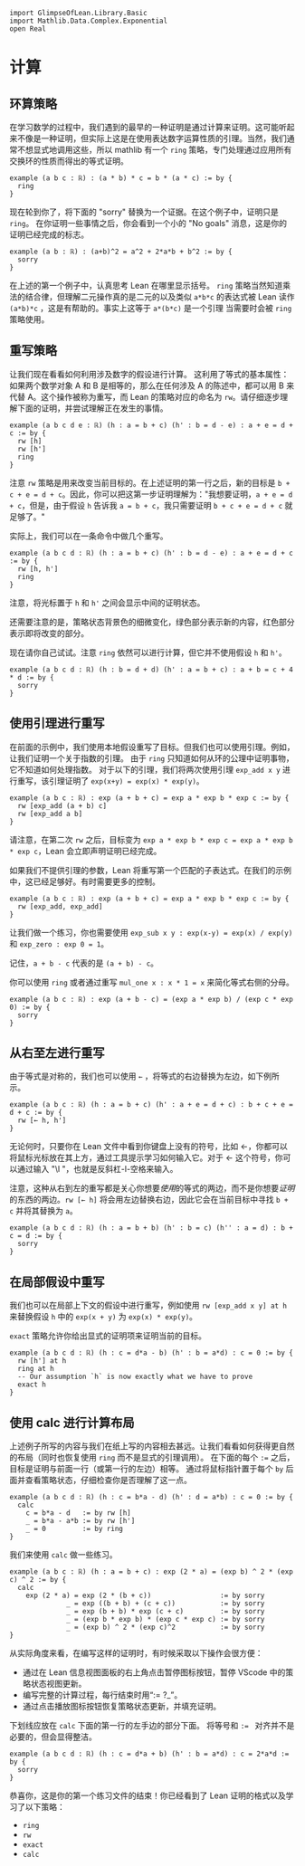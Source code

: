 ```lean
import GlimpseOfLean.Library.Basic
import Mathlib.Data.Complex.Exponential
open Real
```

# 计算

## 环算策略

在学习数学的过程中，我们遇到的最早的一种证明是通过计算来证明。这可能听起来不像是一种证明，但实际上这是在使用表达数字运算性质的引理。当然，我们通常不想显式地调用这些，所以 mathlib 有一个 `ring` 策略，专门处理通过应用所有交换环的性质而得出的等式证明。

```lean
example (a b c : ℝ) : (a * b) * c = b * (a * c) := by {
  ring
}
```

现在轮到你了，将下面的 "sorry" 替换为一个证据。在这个例子中，证明只是 `ring`。
在你证明一些事情之后，你会看到一个小的 "No goals" 消息，这是你的证明已经完成的标志。

```lean
example (a b : ℝ) : (a+b)^2 = a^2 + 2*a*b + b^2 := by {
  sorry
}
```

在上述的第一个例子中，认真思考 Lean 在哪里显示括号。
`ring` 策略当然知道乘法的结合律，但理解二元操作真的是二元的以及类似
`a*b*c` 的表达式被 Lean 读作 `(a*b)*c` ，这是有帮助的。事实上这等于 `a*(b*c)` 是一个引理
当需要时会被 `ring` 策略使用。

## 重写策略

让我们现在看看如何利用涉及数字的假设进行计算。
这利用了等式的基本属性：如果两个数学对象 A 和 B 是相等的，那么在任何涉及 A 的陈述中，都可以用 B 来代替 A。这个操作被称为重写，而 Lean 的策略对应的命名为 `rw`。请仔细逐步理解下面的证明，并尝试理解正在发生的事情。

```lean
example (a b c d e : ℝ) (h : a = b + c) (h' : b = d - e) : a + e = d + c := by {
  rw [h]
  rw [h']
  ring
}
```

注意 `rw` 策略是用来改变当前目标的。在上述证明的第一行之后，新的目标是 `b + c + e = d + c`。因此，你可以把这第一步证明理解为："我想要证明，`a + e = d + c`，但是，由于假设 `h` 告诉我 `a = b + c`，我只需要证明 `b + c + e = d + c` 就足够了。"

实际上，我们可以在一条命令中做几个重写。

```lean
example (a b c d : ℝ) (h : a = b + c) (h' : b = d - e) : a + e = d + c := by {
  rw [h, h']
  ring
}
```

注意，将光标置于 `h` 和 `h'` 之间会显示中间的证明状态。

还需要注意的是，策略状态背景色的细微变化，绿色部分表示新的内容，红色部分表示即将改变的部分。

现在请你自己试试。注意 `ring` 依然可以进行计算，但它并不使用假设 `h` 和 `h'`。

```lean
example (a b c d : ℝ) (h : b = d + d) (h' : a = b + c) : a + b = c + 4 * d := by {
  sorry
}
```

## 使用引理进行重写

在前面的示例中，我们使用本地假设重写了目标。但我们也可以使用引理。例如，让我们证明一个关于指数的引理。
由于 `ring` 只知道如何从环的公理中证明事物，它不知道如何处理指数。
对于以下的引理，我们将两次使用引理 `exp_add x y` 进行重写，该引理证明了 `exp(x+y) = exp(x) * exp(y)`。

```lean
example (a b c : ℝ) : exp (a + b + c) = exp a * exp b * exp c := by {
  rw [exp_add (a + b) c]
  rw [exp_add a b]
}
```

请注意，在第二次 `rw` 之后，目标变为
`exp a * exp b * exp c = exp a * exp b * exp c`，Lean 会立即声明证明已经完成。

如果我们不提供引理的参数，Lean 将重写第一个匹配的子表达式。在我们的示例中，这已经足够好。有时需要更多的控制。

```lean
example (a b c : ℝ) : exp (a + b + c) = exp a * exp b * exp c := by {
  rw [exp_add, exp_add]
}
```

让我们做一个练习，你也需要使用
`exp_sub x y : exp(x-y) = exp(x) / exp(y)` 和 `exp_zero : exp 0 = 1`。

记住，`a + b - c` 代表的是 `(a + b) - c`。

你可以使用 `ring` 或者通过重写 `mul_one x : x * 1 = x` 来简化等式右侧的分母。

```lean
example (a b c : ℝ) : exp (a + b - c) = (exp a * exp b) / (exp c * exp 0) := by {
  sorry
}
```

## 从右至左进行重写

由于等式是对称的，我们也可以使用 `←` ，将等式的右边替换为左边，如下例所示。

```lean
example (a b c : ℝ) (h : a = b + c) (h' : a + e = d + c) : b + c + e = d + c := by {
  rw [← h, h']
}
```

无论何时，只要你在 Lean 文件中看到你键盘上没有的符号，比如 ←，你都可以将鼠标光标放在其上方，通过工具提示学习如何输入它。对于 ← 这个符号，你可以通过输入 "\l "，也就是反斜杠-l-空格来输入。

注意，这种从右到左的重写都是关心你想要*使用*的等式的两边，而不是你想要*证明*的东西的两边。`rw [← h]` 将会用左边替换右边，因此它会在当前目标中寻找 `b + c` 并将其替换为 `a`。

```lean
example (a b c d : ℝ) (h : a = b + b) (h' : b = c) (h'' : a = d) : b + c = d := by {
  sorry
}
```

## 在局部假设中重写

我们也可以在局部上下文的假设中进行重写，例如使用
  `rw [exp_add x y] at h`
来替换假设 `h` 中的 `exp(x + y)` 为 `exp(x) * exp(y)`。

`exact` 策略允许你给出显式的证明项来证明当前的目标。

```lean
example (a b c d : ℝ) (h : c = d*a - b) (h' : b = a*d) : c = 0 := by {
  rw [h'] at h
  ring at h
  -- Our assumption `h` is now exactly what we have to prove
  exact h
}
```

## 使用 calc 进行计算布局

上述例子所写的内容与我们在纸上写的内容相去甚远。让我们看看如何获得更自然的布局（同时也恢复使用 `ring` 而不是显式的引理调用）。
在下面的每个 `:=` 之后，目标是证明与前面一行（或第一行的左边）相等。
通过将鼠标指针置于每个 `by` 后面并查看策略状态，仔细检查你是否理解了这一点。

```lean
example (a b c d : ℝ) (h : c = b*a - d) (h' : d = a*b) : c = 0 := by {
  calc
    c = b*a - d   := by rw [h]
    _ = b*a - a*b := by rw [h']
    _ = 0         := by ring
}
```

我们来使用 `calc` 做一些练习。

```lean
example (a b c : ℝ) (h : a = b + c) : exp (2 * a) = (exp b) ^ 2 * (exp c) ^ 2 := by {
  calc
    exp (2 * a) = exp (2 * (b + c))                 := by sorry
              _ = exp ((b + b) + (c + c))           := by sorry
              _ = exp (b + b) * exp (c + c)         := by sorry
              _ = (exp b * exp b) * (exp c * exp c) := by sorry
              _ = (exp b) ^ 2 * (exp c)^2           := by sorry
}
```

从实际角度来看，在编写这样的证明时，有时候采取以下操作会很方便：
* 通过在 Lean 信息视图面板的右上角点击暂停图标按钮，暂停 VScode 中的策略状态视图更新。
* 编写完整的计算过程，每行结束时用“:= ?_”。
* 通过点击播放图标按钮恢复策略状态更新，并填充证明。

下划线应放在 `calc` 下面的第一行的左手边的部分下面。
将等号和 `:= `  对齐并不是必要的，但会显得整洁。

```lean
example (a b c d : ℝ) (h : c = d*a + b) (h' : b = a*d) : c = 2*a*d := by {
  sorry
}
```

恭喜你，这是你的第一个练习文件的结束！你已经看到了 Lean 证明的格式以及学习了以下策略：
* `ring`
* `rw`
* `exact`
* `calc`
